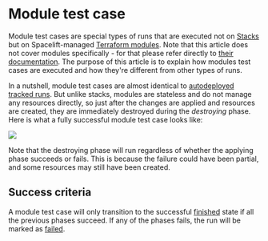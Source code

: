 # Module test case

Module test cases are special types of runs that are executed not on [Stacks](../stack/) but on Spacelift-managed [Terraform modules](../../vendors/terraform/module-registry.md). Note that this article does not cover modules specifically - for that please refer directly to [their documentation](../../vendors/terraform/module-registry.md). The purpose of this article is to explain how modules test cases are executed and how they're different from other types of runs.

In a nutshell, module test cases are almost identical to [autodeployed](../stack/stack-settings.md#autodeploy) [tracked runs](tracked.md). But unlike stacks, modules are stateless and do not manage any resources directly, so just after the changes are applied and resources are created, they are immediately destroyed during the _destroying_ phase. Here is what a fully successful module test case looks like:

![](../../assets/images/Set_up_in_the_default_VPC_%C2%B7_spacelift-workerpool-on-ec2.png)

Note that the destroying phase will run regardless of whether the applying phase succeeds or fails. This is because the failure could have been partial, and some resources may still have been created.

## Success criteria

A module test case will only transition to the successful [finished](./#finished) state if all the previous phases succeed. If any of the phases fails, the run will be marked as [failed](./#failed).
